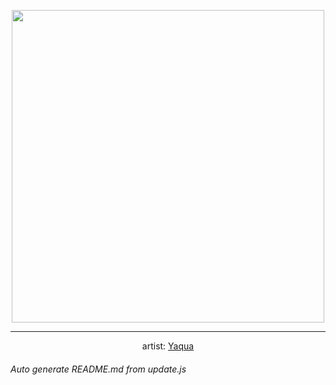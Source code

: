 
<p align="center">
  <img width="500" src="https://nekos.best/api/v2/neko/0396.png">
  <hr/>
  <center>
    artist: <a href="https://www.pixiv.net/en/artworks/87341847">Yaqua</a>
  </center>
</p>


###### Auto generate README.md from update.js

